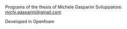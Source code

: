 Programs of the thesis of Michele Gasparini
Sviluppatore: michi.gasparini@gmail.com

Developed in Openfoam
